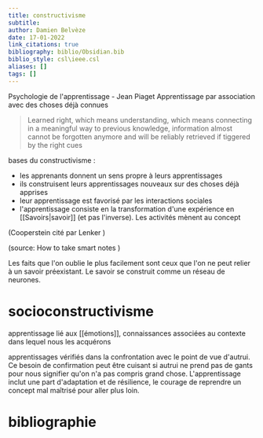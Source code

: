 ```yaml
---
title: constructivisme
subtitle:
author: Damien Belvèze
date: 17-01-2022
link_citations: true
bibliography: biblio/Obsidian.bib
biblio_style: csl\ieee.csl
aliases: []
tags: []
---
```


Psychologie de l'apprentissage - Jean Piaget
Apprentissage par association avec des choses déjà connues

>Learned right, which means understanding, which means connecting in a meaningful way to previous knowledge, information almost cannot be forgotten anymore and will be reliably retrieved if tiggered by the right cues 

bases du constructivisme : 

- les apprenants donnent un sens propre à leurs apprentissages
- ils construisent leurs apprentissages nouveaux sur des choses déjà apprises
- leur apprentissage est favorisé par les interactions sociales
- l'apprentissage consiste en la transformation d'une expérience en [[Savoirs|savoir]] (et pas l'inverse). Les activités mènent au concept

(Cooperstein cité par Lenker )



(source: How to take smart notes )

Les faits que l'on oublie le plus facilement sont ceux que l'on ne peut relier à un savoir préexistant. 
Le savoir se construit comme un réseau de neurones. 

# socioconstructivisme

apprentissage lié aux [[émotions]], connaissances associées au contexte dans lequel nous les acquérons

apprentissages vérifiés dans la confrontation avec le point de vue d'autrui. Ce besoin de confirmation peut être cuisant si autrui ne prend pas de gants pour nous signifier qu'on n'a pas compris grand chose. L'apprentissage inclut une part d'adaptation et de résilience, le courage de reprendre un concept mal maîtrisé pour aller plus loin. 


# bibliographie

